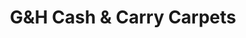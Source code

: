 ---
title: "G&H Cash & Carry Carpets"
url: /blaydon-on-tyne/gandh-cash-and-carry-carpets/
shop: carpet
---